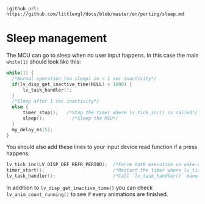 ```eval_rst
:github_url: https://github.com/littlevgl/docs/blob/master/en/porting/sleep.md
```
# Sleep management

The MCU can go to sleep when no user input happens. In this case the main `while(1)` should look like this:

```c
while(1) {
  /*Normal operation (no sleep) in < 1 sec inactivity*/ 
  if(lv_disp_get_inactive_time(NULL) < 1000) {
	  lv_task_handler();
  } 
  /*Sleep after 1 sec inactivity*/
  else {
	  timer_stop();   /*Stop the timer where lv_tick_inc() is called*/
	  sleep();		    /*Sleep the MCU*/
  }
  my_delay_ms(5);
}
```

You should also add these lines to your input device read function if a press happens:
```c
lv_tick_inc(LV_DISP_DEF_REFR_PERIOD);  /*Force task execution on wake-up*/
timer_start();                         /*Restart the timer where lv_tick_inc() is called*/
lv_task_handler();                     /*Call `lv_task_handler()` manually to process the press event*/
``` 

In addition to `lv_disp_get_inactive_time()` you can check `lv_anim_count_running()` to see if every animations are finished.

